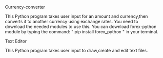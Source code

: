 Currency-converter

This Python program takes user input for an amount and currency,then converts it to another currency using exchange rates.
 You need to download the needed modules to use this.
You can download forex-python module by typing the command: " pip install forex_python " in your terminal.


Text Editor

This Python program takes user input to draw,create and edit text files.
